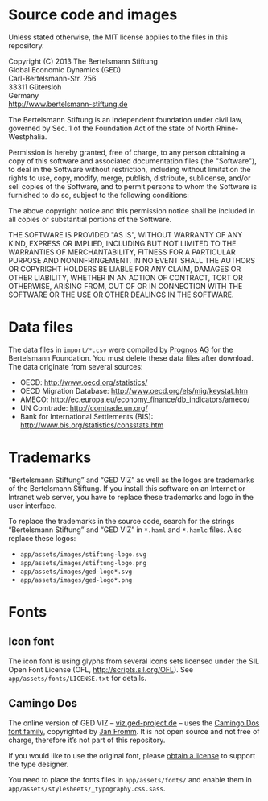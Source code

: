 # Source code and images

Unless stated otherwise, the MIT license applies to the files in this repository.

Copyright (C) 2013 The Bertelsmann Stiftung<br>
Global Economic Dynamics (GED)<br>
Carl-Bertelsmann-Str. 256<br>
33311 Gütersloh<br>
Germany<br>
http://www.bertelsmann-stiftung.de

The Bertelsmann Stiftung is an independent foundation under civil law, governed
by Sec. 1 of the Foundation Act of the state of North Rhine-Westphalia.

Permission is hereby granted, free of charge, to any person obtaining a copy of
this software and associated documentation files (the "Software"), to deal in
the Software without restriction, including without limitation the rights to
use, copy, modify, merge, publish, distribute, sublicense, and/or sell copies
of the Software, and to permit persons to whom the Software is furnished to do
so, subject to the following conditions:

The above copyright notice and this permission notice shall be included in all
copies or substantial portions of the Software.

THE SOFTWARE IS PROVIDED "AS IS", WITHOUT WARRANTY OF ANY KIND, EXPRESS OR
IMPLIED, INCLUDING BUT NOT LIMITED TO THE WARRANTIES OF MERCHANTABILITY,
FITNESS FOR A PARTICULAR PURPOSE AND NONINFRINGEMENT. IN NO EVENT SHALL THE
AUTHORS OR COPYRIGHT HOLDERS BE LIABLE FOR ANY CLAIM, DAMAGES OR OTHER
LIABILITY, WHETHER IN AN ACTION OF CONTRACT, TORT OR OTHERWISE, ARISING FROM,
OUT OF OR IN CONNECTION WITH THE SOFTWARE OR THE USE OR OTHER DEALINGS IN THE
SOFTWARE.

# Data files

The data files in `import/*.csv` were compiled by [Prognos AG](http://www.prognos.com/)
for the Bertelsmann Foundation. You must delete these data files after download. 
The data originate from several sources:

- OECD: http://www.oecd.org/statistics/
- OECD Migration Database: http://www.oecd.org/els/mig/keystat.htm
- AMECO: http://ec.europa.eu/economy_finance/db_indicators/ameco/
- UN Comtrade: http://comtrade.un.org/
- Bank for International Settlements (BIS): http://www.bis.org/statistics/consstats.htm

# Trademarks

“Bertelsmann Stiftung” and “GED VIZ” as well as the logos are trademarks of
the Bertelsmann Stiftung. If you install this software on an Internet or
Intranet web server, you have to replace these trademarks and logo in the user
interface.

To replace the trademarks in the source code, search for the strings
“Bertelsmann Stiftung” and “GED VIZ” in `*.haml` and `*.hamlc` files.
Also replace these logos:

- `app/assets/images/stiftung-logo.svg`
- `app/assets/images/stiftung-logo.png`
- `app/assets/images/ged-logo*.svg`
- `app/assets/images/ged-logo*.png`

# Fonts

## Icon font

The icon font is using glyphs from several icons sets licensed under the
SIL Open Font License (OFL, http://scripts.sil.org/OFL). See
`app/assets/fonts/LICENSE.txt` for details.

## Camingo Dos

The online version of GED VIZ – [viz.ged-project.de](http://viz.ged-project.de) –
uses the
[Camingo Dos font family](http://www.janfromm.de/typefaces/camingodos/std/),
copyrighted by [Jan Fromm](http://www.janfromm.de/). It is not open source
and not free of charge, therefore it’s not part of this repository.

If you would like to use the original font, please
[obtain a license](http://www.janfromm.de/typefaces/camingodos/buy/)
to support the type designer.

You need to place the fonts files in `app/assets/fonts/` and enable them in
`app/assets/stylesheets/_typography.css.sass`.
